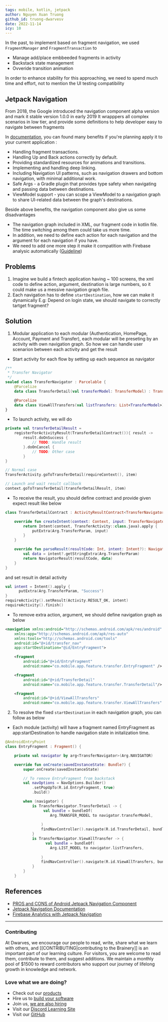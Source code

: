 ```yaml
---
tags: mobile, kotlin, jetpack
author: Nguyen Xuan Truong
github_id: truong-dwarvesv
date: 2022-11-14
icy: 10
---
```


In the past, to implement based on fragment navigation, we used `FragmentManager` and `FragmentTransaction` to 
- Manage add/place embbeeded fragments in activity
- Backstack state management
- Ovveride transition animation

In order to enhance stability for this approaching, we need to spend much time and effort, not to mention the UI testing compatibility 

## Jetpack Navigation

From 2018, the Google introduced the navigation component alpha version and mark it stable version 1.0.0 in early 2019
It wrapppers all complex scenarios in low tier, and provide some definitions to help developer easy to navigate between fragments

In [documentation](https://developer.android.com/guide/navigation), you can found many benefits if you're planning apply it to your current application :

- Handling fragment transactions.
- Handling Up and Back actions correctly by default.
- Providing standardized resources for animations and transitions.
- Implementing and handling deep linking.
- Including Navigation UI patterns, such as navigation drawers and bottom navigation, with minimal additional work.
- Safe Args - a Gradle plugin that provides type safety when navigating and passing data between destinations.
- ViewModel support - you can scope a ViewModel to a navigation graph to share UI-related data between the graph's destinations.

Beside above benefits, the navigation component also give us some disadvantages

- The navigation graph included in XML, our fragment code in kotlin file. The time switching among them could take us more time. 
- In addition, we need to define each action for each navigation and the argument for each navigation if you have.  
- We need to add one more step it make it compatition with Firebase analysic automatically ([Guideline](https://techdroid.kbeanie.com/2020/08/30/jetpack-navigation-and-firebase-analytics/))


## Problems
1. Imagine we build a fintech application having ~ 100 screens, the xml code to define action, argument, destination is large numbers, so it could make us a messive navigation graph file.
2. Each navigation has to define `startDestination`, how we can make it dynamically E.g: Depend on login state, we should navigate to correctly tartget fragment?

## Solution
1. Modular application to each modular (Authentication, HomePage, Account, Payment and Transfer), each modular will be preseting by an activity with own navigation graph. So how we can handle user scenarion between each activity and get the result
- Start activity for each flow by setting up each sequence as navigator 

```Kotlin
/**
 * Transfer Navigator
 */
sealed class TransferNavigator : Parcelable {
    @Parcelize
    data class TransferDetail(val transferModel: TransferModel) : TransferNavigator()

    @Parcelize
    data class ViewAllTransfers(val listTransfers: List<TransferModel>) : TransferNavigator()
}
```
- To launch activity, we will do

``` Kotlin
private val transferDetailResult = 
    registerForActivityResult(TransferDetailContract()){ result ->
        result.doOnSuccess {
            // TODO: Handle result
        }.doOnCancel {
            // TODO: Other case
        }
}

// Normal case
TransferActivity.goToTransferDetail(requireContext(), item)

// Launch and wait result callback
context.goToTransferDetail(transferDetailResult, item)
```

- To receive the result, you should define contract and provide given expect result like below

``` Kotlin
class TransferDetailContract : ActivityResultContract<TransferNavigator, NavigatorResult<String>>() {

    override fun createIntent(context: Context, input: TransferNavigator): Intent {
        return Intent(context, TransferActivity::class.java).apply {
            putExtra(Arg.TransferParam, input)
        }
    }

    override fun parseResult(resultCode: Int, intent: Intent?): NavigatorResult<String> {
        val data = intent?.getStringExtra(Arg.TransferParam)
        return NavigatorResult(resultCode, data)
    }
}
```
 and set result in detail activity

``` Kotlin
val intent = Intent().apply {
      putExtra(Arg.TransferParam, "Success")
}
requireActivity().setResult(Activity.RESULT_OK, intent)
requireActivity().finish()
```
- To remove extra action, argument, we should define navigation graph as below
``` XML
<navigation xmlns:android="http://schemas.android.com/apk/res/android"
    xmlns:app="http://schemas.android.com/apk/res-auto"
    xmlns:tools="http://schemas.android.com/tools"
    android:id="@+id/transfer_nav"
    app:startDestination="@id/EntryFragment">

    <fragment
        android:id="@+id/EntryFragment"
        android:name="co.mobile.app.feature.transfer.EntryFragment" />

    <fragment
        android:id="@+id/TransferDetail"
        android:name="co.mobile.app.feature.transfer.TransferDetail"/>

    <fragment
        android:id="@+id/ViewAllTransfers"
        android:name="co.mobile.app.feature.transfer.ViewAllTransfers" />
```

2. To resolve the fixed `startDestination` in each navigation graph, you can follow as below
- Each module (activity) will have a fragment named EntryFragment as app:startDestination to handle navigation state in initalization time. 

``` Kotlin
@AndroidEntryPoint
class EntryFragment : Fragment() {

    private val navigator by arg<TransferNavigator>(Arg.NAVIGATOR)

    override fun onCreate(savedInstanceState: Bundle?) {
        super.onCreate(savedInstanceState)

        // To remove EntryFragment from backstack
        val navOptions = NavOptions.Builder()
            .setPopUpTo(R.id.EntryFragment, true)
            .build()

        when (navigator) {
            is TransferNavigator.TransferDetail -> {
                 val bundle = bundleOf(
                    Arg.TRANSFER_MODEL to navigator.transferModel,
               
                )
                findNavController().navigate(R.id.TransferDetail, bundle, navOptions)
            }
            is TransferNavigator.ViewAllTransfer -> {
                  val bundle = bundleOf(
                    Arg.LIST_MODEL to navigator.listTransfers,
               
                )
                findNavController().navigate(R.id.ViewAllTransfers, bundle, navOptions)
            }
        }
    }
```
## References

- [PROS and CONS of Android Jetpack Navigation Component](https://medium.com/accenture-ix-turkey/pros-and-cons-of-android-jetpack-navigation-component-d7a5e3bcfe50)
- [Jetpack Navigation Documentation](https://developer.android.com/jetpack/androidx/releases/navigation)
- [Firebase Analytics with Jetpack Navigation](https://techdroid.kbeanie.com/2020/08/30/jetpack-navigation-and-firebase-analytics/)

---
<!-- CTA -->
### Contributing

At Dwarves, we encourage our people to read, write, share what we learn with others, and [[CONTRIBUTING|contributing to the Brainery]] is an important part of our learning culture. For visitors, you are welcome to read them, contribute to them, and suggest additions. We maintain a monthly pool of $1500 to reward contributors who support our journey of lifelong growth in knowledge and network.

### Love what we are doing?

- Check out our [products](https://superbits.co)
- Hire us to [build your software](https://d.foundation)
- Join us, [we are also hiring](https://github.com/dwarvesf/WeAreHiring)
- Visit our [Discord Learning Site](https://discord.gg/dzNBpNTVEZ)
- Visit our [GitHub](https://github.com/dwarvesf)